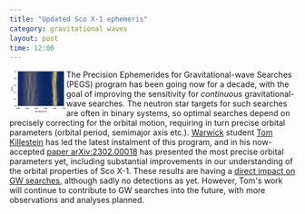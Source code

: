 ```yaml
---
title: "Updated Sco X-1 ephemeris"
category: gravitational waves
layout: post
time: 12:00
---
```

<p>
<img src="/images/scox1_trailed.png" width="100" align="left">
The Precision Ephemerides for Gravitational-wave Searches (PEGS) program
has been going now for a decade, with the goal of improving the
sensitivity for <em>continuous</em> gravitational-wave searches. The
neutron star targets for such searches are often in binary systems, so
optimal searches depend on precisely correcting for the orbital motion,
requiring in turn precise orbital parameters (orbital period, semimajor
axis etc.). 
<a href="https://warwick.ac.uk/fac/sci/physics/research/astro">Warwick</a>
student 
<a href="https://tkilleste.in">Tom Killestein</a> has led the latest
instalment of this program, and in his now-accepted 
<a href="https://arxiv.org/abs/2302.00018">paper arXiv:2302.00018</a> has
presented the most precise orbital parameters yet, including
substantial improvements in our understanding of the orbital properties of
Sco X-1. These results are having a 
<a href="https://arxiv.org/abs/2302.10338">direct impact on GW searches</a>,
although sadly no detections as yet. However, Tom's work will continue to
contribute to GW searches into the future, with more observations and
analyses planned.
</p>
